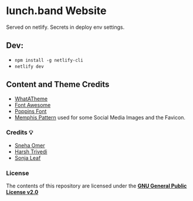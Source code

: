 # lunch.band Website

Served on netlify. Secrets in deploy env settings.
## Dev:
* `npm install -g netlify-cli`
* `netlify dev`


## Content and Theme Credits
* [WhatATheme](https://github.com/matthewwithanm/WhatATheme)
* [Font Awesome](https://fontawesome.com/)
* [Poppins Font](https://fonts.google.com/specimen/Poppins)
* [Memphis Pattern](https://www.freepik.com/free-vector/memphis-pattern-background_4034913.htm#page=1&query=memphis%20pattern&position=23) used for some Social Media Images and the Favicon.

### Credits :bulb:
* [Sneha Omer](http://sassyecoder.github.io/)
* [Harsh Trivedi](http://harsh98trivedi.github.io/)
* [Sonja Leaf](http://github.com/sonjaq/)

### License
The contents of this repository are licensed under the [**GNU General Public License v2.0**](https://github.com/thedevslot/WhatATheme/blob/master/LICENSE)
